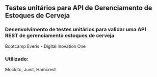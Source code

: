 <h2>Testes unitários para API de Gerenciamento de Estoques de Cerveja</h2>

<h3>Desenvolvimento de testes unitários para validar uma API REST de gerenciamento estoques de cerveja</h3>

<p>Bootcamp Everis - Digital Inovation One</p>

### Utilizado:

Mockito, Junit, Hamcrest
